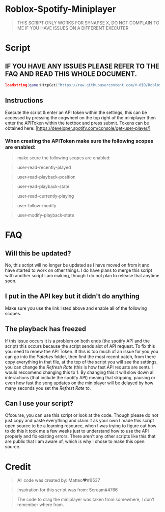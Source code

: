 # Roblox-Spotify-Miniplayer

> THIS SCRIPT ONLY WORKS FOR SYNAPSE X, DO NOT COMPLAIN TO ME IF YOU HAVE ISSUES ON A DIFFERENT EXECUTER
# Script
## IF YOU HAVE ANY ISSUES PLEASE REFER TO THE FAQ AND READ THIS WHOLE DOCUMENT.

```lua
loadstring(game:HttpGet("https://raw.githubusercontent.com/V-0ID/Roblox-Spotify-Miniplayer/main/Miniplayer.lua"))();
```

## Instructions
Execute the script & enter an API token within the settings, this can be accessed by pressing the cogwheel on the top right of the miniplayer
then enter the APIToken within the textbox and press submit. Tokens can be obtained here: 
[https://developer.spotify.com/console/get-user-player/]

### When creating the APIToken make sure the following scopes are enabled:

> make scure the following scopes are enabled:

> user-read-recently-played 

> user-read-playback-position

> user-read-playback-state

> user-read-currently-playing 

> user-follow-modify

> user-modify-playback-state

# FAQ
## Will this be updated?
No, this script will no longer be updated as I have moved on from it and have started to work on other things.
I do have plans to merge this script with another script I am making, though I do not plan to release that anytime
soon.

## I put in the API key but it didn't do anything
Make sure you use the link listed above and enable all of the following scopes.

## The playback has freezed
If this issue occurs it is a problem on both ends (the spotify API and the script) this occurs because the script
sends alot of API request. To fix this you need to renew the API Token. If this is too much of an issue for you
you can go into the *Patches* folder, then find the most recent patch, from there copy everything in that file,
at the top of the script you will see the settings, you can change the *Refresh Rate* (this is how fast API requsts are sent).
I would reccomend changing this to 1. By changing this it will slow down all interactions (that include the spotify API)
meaing that skipping, pausing or even how fast the song updates on the miniplayer will be delayed by how many seconds you set
the *Refrest Rate* to.

## Can I use your script?
Ofcourse, you can use this script or look at the code. Though please do not just copy and paste everything and claim it as your own
I made this script open source to be a learning resource, when I was trying to figure out how to do this it took me a few weeks just
to understand how to use the API properly and fix existing errors. There aren't any other scripts like this that are public that I am
aware of, which is why I chose to make this open source.

# Credit
> All code was created by: Matteo❤#6537

> Inspiration for this script was from: Scream#4766

> The code to drag the miniplayer was taken from somewhere, I don't remember where from.
